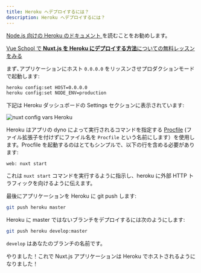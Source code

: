 ```yaml
---
title: Heroku へデプロイするには？
description: Heroku へデプロイするには？
---
```


[Node.js 向けの Heroku のドキュメント ](https://devcenter.heroku.com/articles/nodejs-support)を読むことをお勧めします。

<div class="Promo__Video">
  <a href="https://vueschool.io/lessons/how-to-deploy-nuxtjs-to-heroku?friend=nuxt" target="_blank">
    <p class="Promo__Video__Icon">
      Vue School で <strong>Nuxt.js を Heroku にデプロイする方法</strong>についての無料レッスンをみる
    </p>
  </a>
</div>

まず､アプリケーションにホスト `0.0.0.0` をリッスンさせプロダクションモードで起動します:

```bash
heroku config:set HOST=0.0.0.0
heroku config:set NODE_ENV=production
```

下記は Heroku ダッシュボードの Settings セクションに表示されています:

![nuxt config vars Heroku](https://i.imgur.com/EEKl6aS.png)

Heroku はアプリの dyno によって実行されるコマンドを指定する [Procfile](https://devcenter.heroku.com/articles/procfile) (ファイル拡張子を付けずにファイル名を `Procfile` という名前にします）を使用します。Procfile を起動するのはとてもシンプルで、以下の行を含める必要があります:

```
web: nuxt start
```

これは `nuxt start` コマンドを実行するように指示し、heroku に外部 HTTP トラフィックを向けるように伝えます。

最後にアプリケーションを Heroku に git push します:

```bash
git push heroku master
```

Heroku に master ではないブランチをデプロイするには次のようにします:

```bash
git push heroku develop:master
```

`develop` はあなたのブランチの名前です。

やりました！これで Nuxt.js アプリケーションは Heroku でホストされるようになりました！
